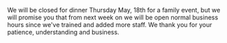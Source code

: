 We will be closed for dinner Thursday May, 18th for a family event, but we will promise you that from next week on we will be open normal business hours since we've trained and added more staff. We thank you for your patience, understanding and business.